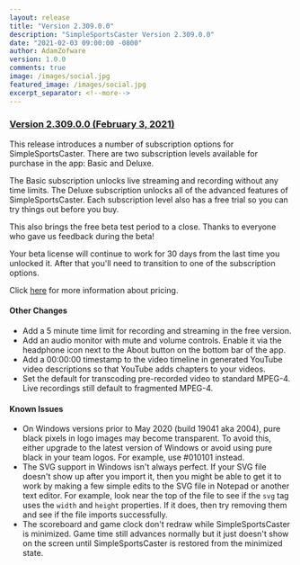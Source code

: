 ```yaml
---
layout: release
title: "Version 2.309.0.0"
description: "SimpleSportsCaster Version 2.309.0.0"
date: "2021-02-03 09:00:00 -0800"
author: AdamZofware
version: 1.0.0
comments: true
image: /images/social.jpg
featured_image: /images/social.jpg
excerpt_separator: <!--more-->
---
```


### [Version 2.309.0.0 (February 3, 2021)]({{page.url}})

This release introduces a number of subscription options for SimpleSportsCaster. There are two subscription levels available for purchase in the app: Basic and Deluxe.

The Basic subscription unlocks live streaming and recording without any time limits. The Deluxe subscription unlocks all of the advanced features of SimpleSportsCaster. Each subscription level also has a free trial so you can try things out before you buy.

This also brings the free beta test period to a close. Thanks to everyone who gave us feedback during the beta!

Your beta license will continue to work for 30 days from the last time you unlocked it. After that you'll need to transition to one of the subscription options.

Click [here](https://www.simplesportscaster.com/help/pricing) for more information about pricing.

#### Other Changes

* Add a 5 minute time limit for recording and streaming in the free version.
* Add an audio monitor with mute and volume controls. Enable it via the headphone icon next to the About button on the bottom bar of the app.
* Add a 00:00:00 timestamp to the video timeline in generated YouTube video descriptions so that YouTube adds chapters to your videos.
* Set the default for transcoding pre-recorded video to standard MPEG-4. Live recordings still default to fragmented MPEG-4.

<!--more-->

#### Known Issues

* On Windows versions prior to May 2020 (build 19041 aka 2004), pure black pixels in logo images may become transparent. To avoid this, either upgrade to the latest version of Windows or avoid using pure black in your team logos. For example, use #010101 instead.
* The SVG support in Windows isn't always perfect. If your SVG file doesn't show up after you import it, then you might be able to get it to work by making a few simple edits to the SVG file in Notepad or another text editor. For example, look near the top of the file to see if the `svg` tag uses the `width` and `height` properties. If it does, then try removing them and see if the file imports successfully.
* The scoreboard and game clock don't redraw while SimpleSportsCaster is minimized. Game time still advances normally but it just doesn't show on the screen until SimpleSportsCaster is restored from the minimized state.
